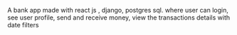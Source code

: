 A bank app made with react js , django, postgres sql. where user can login, see user profile, send and receive money, view the transactions details with date filters
